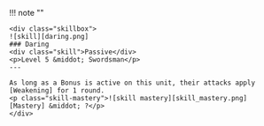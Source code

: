 !!! note ""

    <div class="skillbox">
    ![skill][daring.png]
    ### Daring
    <div class="skill">Passive</div>
    <p>Level 5 &middot; Swordsman</p>
    ---

    As long as a Bonus is active on this unit, their attacks apply [Weakening] for 1 round.
    <p class="skill-mastery">![skill mastery][skill_mastery.png]  [Mastery] &middot; ?</p> 
    </div>
